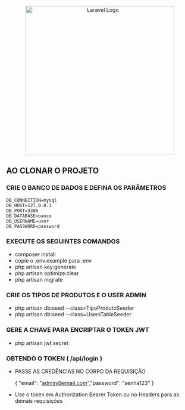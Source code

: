 <p align="center"><a href="https://czrsolutions.com/" target="_blank"><img src="https://raw.githubusercontent.com/laravel/art/master/logo-lockup/5%20SVG/2%20CMYK/1%20Full%20Color/laravel-logolockup-cmyk-red.svg" width="400" alt="Laravel Logo"></a></p>

## AO CLONAR O PROJETO

### CRIE O BANCO DE DADOS E DEFINA OS PARÂMETROS
    DB_CONNECTION=mysql
    DB_HOST=127.0.0.1
    DB_PORT=3306
    DB_DATABASE=banco
    DB_USERNAME=user
    DB_PASSWORD=password

### EXECUTE OS SEGUINTES COMANDOS

- composer install 
- copie o .env.example para .env 
- php artisan key:generate
- php artisan optimize:clear
- php artisan migrate

### CRIE OS TIPOS DE PRODUTOS E O USER ADMIN

- php artisan db:seed --class=TipoProdutoSeeder
- php artisan db:seed --class=UsersTableSeeder

### GERE A CHAVE PARA ENCRIPTAR O TOKEN JWT
- php artisan jwt:secret

### OBTENDO O TOKEN  ( /api/login )
- PASSE AS CREDÊNCIAS NO CORPO DA REQUISIÇÃO

  { "email": "admin@email.com","password": "senha123" }


- Use o token em Authorization Bearer Token ou no Headers para as demais requisições
